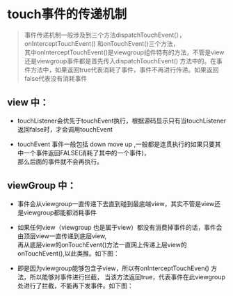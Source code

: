 touch事件的传递机制
================

>事件传递机制一般涉及到三个方法dispatchTouchEvent(），onInterceptTouchEvent() 和onTouchEvent()三个方法，  
其中onInterceptTouchEvent()是viewgroup组件特有的方法，不管是view还是viewgroup事件都是首先传入dispatchTouchEvent()
方法中的。在事件方法中，如果返回true代表消耗了事件，事件不再进行传递。如果返回false代表没有消耗事件


view 中：
----------
- touchListener会优先于touchEvent执行，根据源码显示只有当touchListener返回false时，才会调用touchEvent  

- touchEvent 事件一般包括 down move up ,一般都是连贯执行的如果只要其中一个事件返回FALSE(消耗了其中的一个事件)，  
那么后面的事件就不会再执行。

viewGroup 中：
------
- 事件会从viewgroup一直传递下去直到碰到最底端view，其实不管是view还是viewgroup都能都消耗事件
- 如果任何view（viewgroup 也是属于view）都没有消费掉事件的话，事件会由顶层view一直传递到底层view,  
再从底层view的onTouchEvent()方法一直网上传递上层view的onTouchEvent(),以此类推。如下图：

- 即是因为viewgroup能够包含子view，所以有onInterceptTouchEven() 方法，所以能够对事件进行拦截，
当该方法返回true，代表事件在此viewgroup处进行了拦截，不能再下发事件。如下图：


